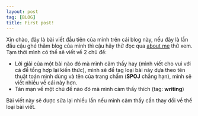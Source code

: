 ```yaml
---
layout: post
tag: [BLOG]
title: First post!
---
```

  Xin chào, đây là bài viết đầu tiên của mình trên cái blog này, nếu đây là lần đầu cậu ghé thăm blog của mình thì cậu hãy thử đọc qua [about me](/aboutme) thử xem.  
  Tạm thời mình có thể sẽ viết về 2 chủ đề: 
* Lời giải của một bài nào đó mà mình cảm thấy hay (mình viết cho vui với cả để tổng hợp lại kiến thức), mình sẽ để tag loại bài này dựa theo tên thuật toán mình dùng và tên của trang chấm (**SPOJ** chẳng hạn), mình sẽ viết nhiều về cái này hơn.
* Tản mạn về một chủ đề nào đó mà mình cảm thấy thích (tag: **writing**)

Bài viết này sẽ được sửa lại nhiều lần nếu mình cảm thấy cần thay đổi về thể loại bài viết.
